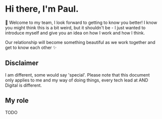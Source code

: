 # Hi there, I'm Paul.

:wave: Welcome to my team, I look forward to getting to know you better! I know you might think this is a bit weird, but it shouldn't be - I just wanted to introduce myself and give you an idea on how I work and how I think.

Our relationship will become something beautiful as we work together and get to know each other :sparkles:

## Disclaimer

I am different, some would say 'special'. Please note that this document only applies to me and my way of doing things, every tech lead at AND Digital is different.

## My role

TODO
